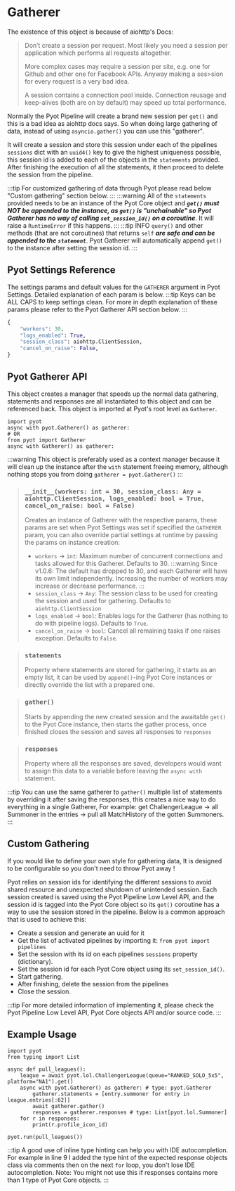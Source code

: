 # Gatherer

The existence of this object is because of aiohttp's Docs:

>Don’t create a session per request. Most likely you need a session per application which performs all requests altogether.
>
>More complex cases may require a session per site, e.g. one for Github and other one for Facebook APIs. Anyway making a ses>sion for every request is a very bad idea.
>
>A session contains a connection pool inside. Connection reusage and keep-alives (both are on by default) may speed up total performance.

Normally the Pyot Pipeline will create a brand new session per `get()` and this is a bad idea as aiohttp docs says. So when doing large gathering of data, instead of using `asyncio.gather()` you can use this "gatherer".

It will create a session and store this session under each of the pipelines `sessions` dict with an `uuid4()` key to give the highest uniqueness possible, this session id is added to each of the objects in the `statements` provided. After finishing the execution of all the statements, it then proceed to delete the session from the pipeline. 

:::tip
For customized gathering of data through Pyot please read below "Custom gathering" section below.
:::
:::warning
All of the `statements` provided needs to be an instance of the Pyot Core object and **_`get()` must NOT be appended to the instance, as `get()` is "unchainable" so Pyot Gatherer has no way of calling `set_session_id()` on a coroutine_**. It will raise a `RuntimeError` if this happens.
:::
:::tip INFO
`query()` and other methods (that are not coroutines) that returns `self` **_are safe and can be appended to the `statement`_**.
Pyot Gatherer will automatically append `get()` to the instance after setting the session id.
:::

## Pyot Settings Reference
The settings params and default values for the `GATHERER` argument in Pyot Settings. Detailed explanation of each param is below.
:::tip
Keys can be ALL CAPS to keep settings clean.
For more in depth explanation of these params please refer to the Pyot Gatherer API section below.
:::
```python
{
    "workers": 30,
    "logs_enabled": True,
    "session_class": aiohttp.ClientSession,
    "cancel_on_raise": False,
}
```

## Pyot Gatherer API
This object creates a manager that speeds up the normal data gathering, statements and responses are all instantiated to this object and can be referenced back.
This object is imported at Pyot's root level as `Gatherer`.
```python{1,4}
import pyot
async with pyot.Gatherer() as gatherer:
# OR
from pyot import Gatherer
async with Gatherer() as gatherer:
```
:::warning
This object is preferably used as a context manager because it will clean up the instance after the `with` statement freeing memory, although nothing stops you from doing `gatherer = pyot.Gatherer()`
:::
> ### `__init__(workers: int = 30, session_class: Any = aiohttp.ClientSession, logs_enabled: bool = True, cancel_on_raise: bool = False)`
> Creates an instance of Gatherer with the respective params, these params are set when Pyot Settings was set if specified the `GATHERER` param, you can also override partial settings at runtime by passing the params on instance creation:
> - `workers` <Badge text="param" type="warning" vertical="middle"/> -> `int`: Maximum number of concurrent connections and tasks allowed for this Gatherer. Defaults to 30.
>:::warning
> Since v1.0.6: The default has dropped to 30, and each Gatherer will have its own limit independently. Increasing the number of workers may increase or decrease performance.
>:::
> - `session_class` <Badge text="param" type="warning" vertical="middle"/> -> `Any`: The session class to be used for creating the session and used for gathering. Defaults to `aiohttp.ClientSession`
> - `logs_enabled` <Badge text="param" type="warning" vertical="middle"/> -> `bool`: Enables logs for the Gatherer (has nothing to do with pipeline logs). Defaults to `True`.
> - `cancel_on_raise` <Badge text="param" type="warning" vertical="middle"/> -> `bool`: Cancel all remaining tasks if one raises exception. Defaults to `False`.

> ### `statements` <Badge text="property" type="error" vertical="middle"/>
> Property where statements are stored for gathering, it starts as an empty list, it can be used by `append()`-ing Pyot Core instances or directly override the list with a prepared one.

> ### `gather()` <Badge text="function" type="error" vertical="middle"/> <Badge text="awaitable" type="error" vertical="middle"/>
> Starts by appending the new created session and the awaitable `get()` to the Pyot Core instance, then starts the gather process, once finished closes the session and saves all responses to `responses`

> ### `responses` <Badge text="property" type="error" vertical="middle"/>
> Property where all the responses are saved, developers would want to assign this data to a variable before leaving the `async with` statement.

:::tip
You can use the same gatherer to `gather()` multiple list of statements by overriding it after saving the responses, this creates a nice way to do everything in a single Gatherer, For example: get ChallengerLeague -> all Summoner in the entries -> pull all MatchHistory of the gotten Summoners.
:::

## Custom Gathering

If you would like to define your own style for gathering data, It is designed to be configurable so you don't need to throw Pyot away !

Pyot relies on session ids for identifying the different sessions to avoid shared resource and unexpected shutdown of unintended session. Each session created is saved using the Pyot Pipeline Low Level API, and the session id is tagged into the Pyot Core object so its `get()` coroutine has a way to use the session stored in the pipeline. Below is a common approach that is used to achieve this:

- Create a session and generate an uuid for it
- Get the list of activated pipelines by importing it: `from pyot import pipelines`
- Set the session with its id on each pipelines `sessions` property (dictionary).
- Set the session id for each Pyot Core object using its `set_session_id()`.
- Start gathering.
- After finishing, delete the session from the pipelines
- Close the session.

:::tip
For more detailed information of implementing it, please check the Pyot Pipeline Low Level API, Pyot Core objects API and/or source code.
:::

## Example Usage
```python{6-9}
import pyot
from typing import List

async def pull_leagues():
    league = await pyot.lol.ChallengerLeague(queue="RANKED_SOLO_5x5", platform="NA1").get()
    async with pyot.Gatherer() as gatherer: # type: pyot.Gatherer
        gatherer.statements = [entry.summoner for entry in league.entries[:62]]
        await gatherer.gather()
        responses = gatherer.responses # type: List[pyot.lol.Summoner]
    for r in responses:
        print(r.profile_icon_id)

pyot.run(pull_leagues())
```
:::tip
A good use of inline type hinting can help you with IDE autocompletion. For example in line 9 I added the type hint of the expected response objects class via comments then on the next `for` loop, you don't lose IDE autocompletion. Note: You might not use this if responses contains more than 1 type of Pyot Core objects.
:::
